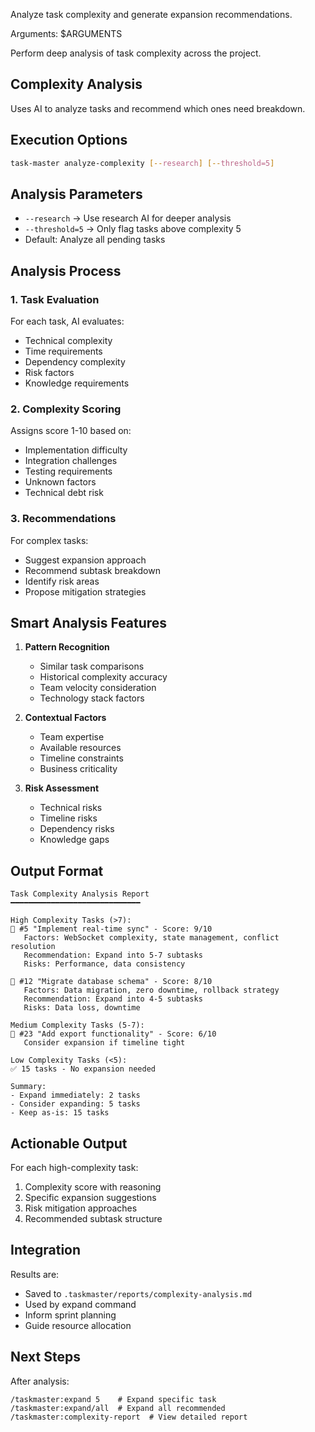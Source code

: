 Analyze task complexity and generate expansion recommendations.

Arguments: $ARGUMENTS

Perform deep analysis of task complexity across the project.

## Complexity Analysis

Uses AI to analyze tasks and recommend which ones need breakdown.

## Execution Options

```bash
task-master analyze-complexity [--research] [--threshold=5]
```

## Analysis Parameters

- `--research` → Use research AI for deeper analysis
- `--threshold=5` → Only flag tasks above complexity 5
- Default: Analyze all pending tasks

## Analysis Process

### 1. **Task Evaluation**
For each task, AI evaluates:
- Technical complexity
- Time requirements
- Dependency complexity
- Risk factors
- Knowledge requirements

### 2. **Complexity Scoring**
Assigns score 1-10 based on:
- Implementation difficulty
- Integration challenges
- Testing requirements
- Unknown factors
- Technical debt risk

### 3. **Recommendations**
For complex tasks:
- Suggest expansion approach
- Recommend subtask breakdown
- Identify risk areas
- Propose mitigation strategies

## Smart Analysis Features

1. **Pattern Recognition**
   - Similar task comparisons
   - Historical complexity accuracy
   - Team velocity consideration
   - Technology stack factors

2. **Contextual Factors**
   - Team expertise
   - Available resources
   - Timeline constraints
   - Business criticality

3. **Risk Assessment**
   - Technical risks
   - Timeline risks
   - Dependency risks
   - Knowledge gaps

## Output Format

```
Task Complexity Analysis Report
━━━━━━━━━━━━━━━━━━━━━━━━━━━━━

High Complexity Tasks (>7):
📍 #5 "Implement real-time sync" - Score: 9/10
   Factors: WebSocket complexity, state management, conflict resolution
   Recommendation: Expand into 5-7 subtasks
   Risks: Performance, data consistency

📍 #12 "Migrate database schema" - Score: 8/10
   Factors: Data migration, zero downtime, rollback strategy
   Recommendation: Expand into 4-5 subtasks
   Risks: Data loss, downtime

Medium Complexity Tasks (5-7):
📍 #23 "Add export functionality" - Score: 6/10
   Consider expansion if timeline tight

Low Complexity Tasks (<5):
✅ 15 tasks - No expansion needed

Summary:
- Expand immediately: 2 tasks
- Consider expanding: 5 tasks
- Keep as-is: 15 tasks
```

## Actionable Output

For each high-complexity task:
1. Complexity score with reasoning
2. Specific expansion suggestions
3. Risk mitigation approaches
4. Recommended subtask structure

## Integration

Results are:
- Saved to `.taskmaster/reports/complexity-analysis.md`
- Used by expand command
- Inform sprint planning
- Guide resource allocation

## Next Steps

After analysis:
```
/taskmaster:expand 5    # Expand specific task
/taskmaster:expand/all  # Expand all recommended
/taskmaster:complexity-report  # View detailed report
```